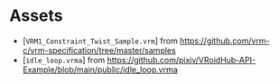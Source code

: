 # Assets

- [`VRM1_Constraint_Twist_Sample.vrm`] from
  https://github.com/vrm-c/vrm-specification/tree/master/samples
- [`idle_loop.vrma`] from
  https://github.com/pixiv/VRoidHub-API-Example/blob/main/public/idle_loop.vrma
